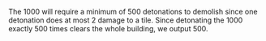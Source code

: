 The 1000 will require a minimum of 500 detonations to demolish since one detonation does at most 2 damage to a tile. Since detonating the 1000 exactly 500 times clears the whole building, we output 500.